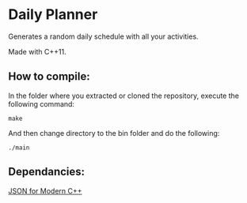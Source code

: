 # Daily Planner

Generates a random daily schedule with all your activities.

Made with C++11.

## How to compile:

In the folder where you extracted or cloned the repository, execute the following command:

``make``

And then change directory to the bin folder and do the following:

``./main``

## Dependancies:

[JSON for Modern C++](https://github.com/nlohmann/json)
